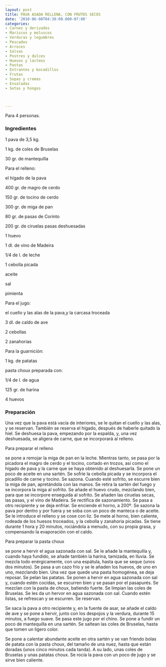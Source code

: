 ```yaml
---
layout: post
title: PAVA ASADA RELLENA, CON FRUTOS SECOS
date: '2010-06-08T04:30:00.000-07:00'
categories:
- Carnes y derivados
- Mariscos y moluscos
- Verduras y legumbres
- Pescados
- Arroces
- Salsas
- Postres y dulces
- Huevos y lacteos
- Pastas
- Entrantes y bocadillos
- Frutas
- Sopas y cremas
- Ensaladas
- Setas y hongos
 


---
```


Para 4 personas.

<h3>Ingredientes</h3>

1 pava de 3,5 kg.

1 kg. de coles de Bruselas

30 gr. de mantequilla

Para el relleno:

el hígado de la pava

400 gr. de magro de cerdo

150 gr. de tocino de cerdo

300 gr. de miga de pan

80 gr. de pasas de Corinto

200 gr. de ciruelas pasas deshuesadas

1 huevo

1 dl. de vino de Madeira

1/4 de l. de leche

1 cebolla picada

aceite

sal

pimienta

Para el jugo:

el cuello y las alas de la pava,y la carcasa troceada

3 dl. de caldo de ave

2 cebollas

2 zanahorias

Para la guarnición:

1 kg. de patatas

pasta choux preparada con:

1/4 de l. de agua

125 gr. de harina

4 huevos

<h3>Preparación</h3>

Una vez que la pava está vacía de interiores, se le quitan el cuello y las alas, y se reservan. También se reserva el hígado, después de haberle quitado la hiel. Se deshuesa la pava, empezando por la espalda, y, una vez deshuesada, se aligera de carne, que se incorporará al relleno.

Para preparar el relleno

se pone a remojar la miga de pan en la leche. Mientras tanto, se pasa por la picadora el magro de cerdo y el tocino, cortado en trozos, así como el hígado de pava y la carne que se haya obtenido al deshuesarla. Se pone un poco de aceite en una sartén. Se sofríe la cebolla picada y se incorpora el picadillo de carne y tocino. Se sazona. Cuando esté sofrito, se escurre bien la miga de pan, apretándola con las manos. Se retira la sartén del fuego y se incorpora la miga al sofrito. Se añade el huevo crudo, mezclando bien, para que se incorpore enseguida al sofrito. Se añaden las ciruelas secas, las pasas, y el vino de Madeira. Se rectifica de sazonamiento. Se pasa a otro recipiente y se deja enfriar. Se enciende el horno, a 200&ordm;. Se sazona la pava por dentro y por fuera y se soba con un poco de manteca o de aceite. Se le introduce el relleno y se cose con liz. Se mete al horno, bien caliente, rodeada de los huesos troceados, y la cebolla y zanahoria picadas. Se tiene durante 1 hora y 20 minutos, rociándola a menudo, con su propia grasa, y compensando la evaporación con el caldo.

Para preparar la pasta choux

se pone a hervir el agua sazonada con sal. Se le añade la mantequilla y, cuando haya fundido, se añade también la harina, tamizada, en lluvia. Se mezcla todo enérgicamente, con una espátula, hasta que se seque (unos dos minutos). Se pasa a un cazo frío y se le añaden los huevos, de uno en uno, mezclando bien. Una vez que quede una pasta homogénea, se deja reposar. Se pelan las patatas. Se ponen a hervir en agua sazonada con sal y, cuando estén cocidas, se escurren bien y se pasan por el pasapurés. Se mezclan con la pasta de choux, batiendo fuerte. Se limpian las coles de Bruselas. Se les da un hervor en agua sazonada con sal. Cuando estén listas, se refrescan y se escurren. Se reservan.

Se saca la pava a otro recipiente y, en la fuente de asar, se añade el caldo de ave y se pone a hervir, junto con los despojos y la verdura, durante 15 minutos, a fuego suave. Se pasa este jugo por el chino. Se pone a fundir un poco de mantequilla en una sartén. Se saltean las coles de Bruselas, hasta que tomen un ligero color.

Se pone a calentar abundante aceite en otra sartén y se van friendo bolas de patata con la pasta choux, del tamaño de una nuez, hasta que están doradas (unos cinco minutos cada tanda). A su lado, unas coles de Bruselas y unas patatas choux. Se rocía la pava con un poco de jugo y se sirve bien caliente.

